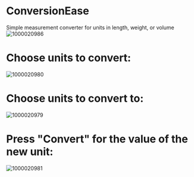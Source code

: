 # ConversionEase
Simple measurement converter for units in length, weight, or volume 
![1000020986](https://github.com/taurusloathe/ConversionEase/assets/110080228/f1ecfb8b-a9b7-4d70-99bc-b9fb42a3e341)
# Choose units to convert:
![1000020980](https://github.com/taurusloathe/ConversionEase/assets/110080228/54832623-ae82-4893-ae5a-45b11b1edf1c)
# Choose units to convert to:
![1000020979](https://github.com/taurusloathe/ConversionEase/assets/110080228/edee9718-b47a-4fac-abf4-544c11b5933b)
# Press "Convert" for the value of the new unit:
![1000020981](https://github.com/taurusloathe/ConversionEase/assets/110080228/96ac30be-508c-4d4d-8198-fe9f351f3df2)
